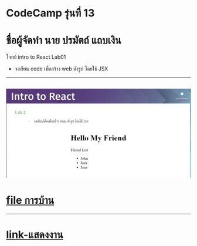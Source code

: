 # CodeCamp รุ่นที่ 13

# **ชื่อผู้จัดทำ นาย ปรมัตถ์ แถบเงิน**

โจทย์ intro to React Lab01
- จงเขียน code เพื่อสร้าง web ดังรูป โดยใช้ JSX
---
![picpra gob](pic02.png)
---
# [file การบ้าน](introReact02.js)
---
# [link-แสดงงาน](https://ohm0025.github.io/Homework_codecamp_13/react/intro%20to%20react/lab02/index.html)